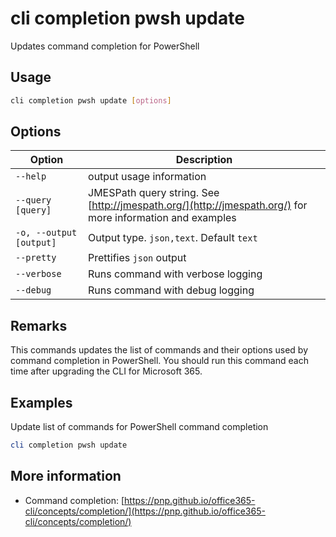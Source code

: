 # cli completion pwsh update

Updates command completion for PowerShell

## Usage

```sh
cli completion pwsh update [options]
```

## Options

Option|Description
------|-----------
`--help`|output usage information
`--query [query]`|JMESPath query string. See [http://jmespath.org/](http://jmespath.org/) for more information and examples
`-o, --output [output]`|Output type. `json,text`. Default `text`
`--pretty`|Prettifies `json` output
`--verbose`|Runs command with verbose logging
`--debug`|Runs command with debug logging

## Remarks

This commands updates the list of commands and their options used by command completion in PowerShell. You should run this command each time after upgrading the CLI for Microsoft 365.

## Examples

Update list of commands for PowerShell command completion

```powershell
cli completion pwsh update
```

## More information

- Command completion: [https://pnp.github.io/office365-cli/concepts/completion/](https://pnp.github.io/office365-cli/concepts/completion/)
